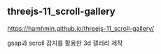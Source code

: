 
## threejs-11_scroll-gallery

https://hamhmin.github.io/threejs-11_scroll-gallery/

gsap과 scroll 감지를 활용한 3d 갤러리 제작
